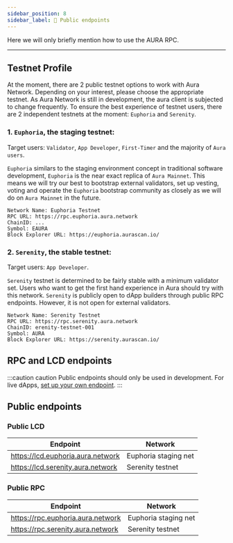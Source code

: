 ```yaml
---
sidebar_position: 8
sidebar_label: 🏡 Public endpoints
---
```


Here we will only briefly mention how to use the AURA RPC.

---

## Testnet Profile

At the moment, there are 2 public testnet options to work with Aura Network. Depending on your interest, please choose the appropriate testnet. As Aura Network is still in development, the aura client is subjected to change frequently. To ensure the best experience of testnet users, there are 2 independent testnets at the moment: `Euphoria` and `Serenity`.

### 1. `Euphoria`, the staging testnet:
Target users: `Validator`, `App Developer`, `First-Timer` and the majority of `Aura users`.

`Euphoria` similars to the staging environment concept in traditional software development, `Euphoria` is the near exact replica of `Aura Mainnet`. This means we will try our best to bootstrap external validators, set up vesting, voting and operate the `Euphoria` bootstrap community as closely as we will do on `Aura Mainnet` in the future.

```
Network Name: Euphoria Testnet
RPC URL: https://rpc.euphoria.aura.network
ChainID: ...
Symbol: EAURA
Block Explorer URL: https://euphoria.aurascan.io/
```

### 2. `Serenity`, the stable testnet:
Target users: `App Developer`.

`Serenity` testnet is determined to be fairly stable with a minimum validator set. Users who want to get the first hand experience in Aura should try with this network. `Serenity` is publicly open to dApp builders through public RPC endpoints. However, it is not open for external validators.

```
Network Name: Serenity Testnet
RPC URL: https://rpc.serenity.aura.network
ChainID: erenity-testnet-001
Symbol: AURA
Block Explorer URL: https://serenity.aurascan.io/
```

## RPC and LCD endpoints
:::caution caution
Public endpoints should only be used in development. For live dApps, [set up your own endpoint](../../validator/running-a-fullnode.md).
:::
## Public endpoints

### Public LCD

| Endpoint                         | Network            |
|----------------------------------|--------------------|
| https://lcd.euphoria.aura.network          | Euphoria staging net |
| https://lcd.serenity.aura.network          | Serenity testnet |

### Public RPC

| Endpoint                         | Network            |
|----------------------------------|--------------------|
| https://rpc.euphoria.aura.network          | Euphoria staging net |
| https://rpc.serenity.aura.network        | Serenity testnet |

